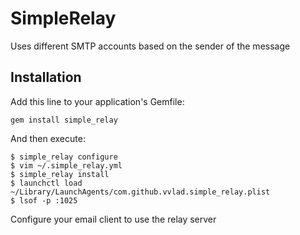 
# SimpleRelay

  Uses different SMTP accounts based on the sender of the message

## Installation

Add this line to your application's Gemfile:

    gem install simple_relay

And then execute:

```shell
$ simple_relay configure
$ vim ~/.simple_relay.yml
$ simple_relay install
$ launchctl load ~/Library/LaunchAgents/com.github.vvlad.simple_relay.plist
$ lsof -p :1025
```

Configure your email client to use the relay server

